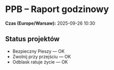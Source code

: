 # PPB – Raport godzinowy
**Czas (Europe/Warsaw):** 2025-09-26 10:30

## Status projektów
- Bezpieczny Pieszy — OK
- Zwolnij przy przejściu — OK
- Odblask ratuje życie — OK

